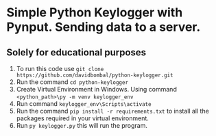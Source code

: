 # Simple Python Keylogger with Pynput. Sending data to a server.
## Solely for educational purposes

1. To run this code use `git clone https://github.com/davidbombal/python-keylogger.git`
2. Run the command `cd python-keylogger`
3. Create Virtual Environment in Windows. Using command `<python_path>\py -m venv keylogger_env`
4. Run command `keylogger_env\Scripts\activate`
5. Run the command `pip install -r requirements.txt` to install all the packages required in your virtual environment.
6. Run `py keylogger.py` this will run the program.

